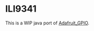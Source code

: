 # ILI9341

This is a WIP java port of [Adafruit_GPIO](https://github.com/adafruit/Adafruit_Python_GPIO/blob/master/Adafruit_GPIO/GPIO.py). 
